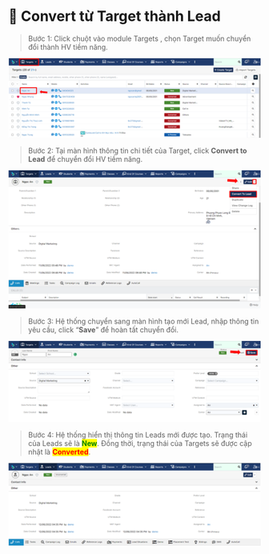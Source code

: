 # 📼 Convert từ Target thành Lead

> Bước 1: Click chuột vào module Targets , chọn Target muốn chuyển đổi thành HV tiềm năng.

![](<../../../.gitbook/assets/image (105).png>)

> Bước 2:&#x20;
> Tại màn hình thông tin chi tiết của Target, click **Convert to Lead** để chuyển đổi HV tiềm năng.

![](<../../../.gitbook/assets/image (110).png>)

> Bước 3: Hệ thống chuyển sang màn hình tạo mới Lead, nhập thông tin yêu cầu, click “**Save**” để hoàn tất chuyển đổi.

![](<../../../.gitbook/assets/image (122).png>)

> Bước 4: Hệ thống hiển thị thông tin Leads mới được tạo. Trạng thái của Leads sẽ là <mark style="color:green;">**New**</mark>. Đồng thời, trạng thái của Targets sẽ được cập nhật là <mark style="color:red;">**Converted**</mark>.

![](<../../../.gitbook/assets/image (113).png>)



##
